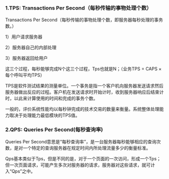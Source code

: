 ### 1.TPS: Transactions Per Second（每秒传输的事物处理个数）

Transactions Per Second（每秒传输的事物处理个数，即服务器每秒处理的事务数。）

1）用户请求服务器

2）服务器自己的内部处理

3）服务器返回给用户

这三个过程，每秒能够完成N个这三个过程，Tps也就是N；（业务TPS = CAPS × 每个呼叫平均TPS）

TPS是软件测试结果的测量单位。一个事务是指一个客户机向服务器发送请求然后服务器做出反应的过程。客户机在发送请求时开始计时，收到服务器响应后结束计时，以此来计算使用的时间和完成的事务个数。

一般的，评价系统性能均以每秒钟完成的技术交易的数量来衡量。系统整体处理能力取决于处理能力最低模块的TPS值。

### 2.QPS: Queries Per Second(每秒查询率)

Queries Per Second意思是“每秒查询率”，是一台服务器每秒能够相应的查询次数，是对一个特定的查询服务器在规定时间内所处理流量多少的衡量标准。

Qps基本类似于Tps，但是不同的是，对于一个页面的一次访问，形成一个Tps；但一次页面请求，可能产生多次对服务器的请求，服务器对这些请求，就可计入“Qps”之中。